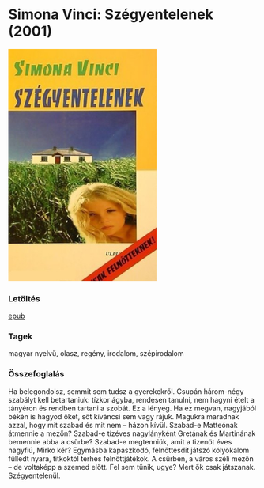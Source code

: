 # <a name="id_609">Simona Vinci: Szégyentelenek (2001)</a>
<img src="https://github.com/BercziSandor/calibre_lib/raw/main/libs/main/Simona%20Vinci/Szegyentelenek%20%28609%29/cover.jpg" alt="cover" width="300"/>

### Letöltés
[epub](https://github.com/BercziSandor/calibre_lib/raw/main/libs/main/Simona%20Vinci/Szegyentelenek%20%28609%29/Szegyentelenek%20-%20Simona%20Vinci.epub)

### Tagek
magyar nyelvű, olasz, regény, irodalom, szépirodalom

### Összefoglalás
<div>
<p>Ha belegondolsz, semmit sem tudsz a gyerekekről. Csupán három-négy szabályt kell betartaniuk: tízkor ágyba, rendesen tanulni, nem hagyni ételt a tányéron és rendben tartani a szobát. Ez a lényeg. Ha ez megvan, nagyjából békén is hagyod őket, sőt kíváncsi sem vagy rájuk. Magukra maradnak azzal, hogy mit szabad és mit nem – házon kívül. Szabad-e Matteónak átmennie a mezőn? Szabad-e tízéves nagylányként Gretának és Martinának bemennie abba a csűrbe? Szabad-e megtenniük, amit a tizenöt éves nagyfiú, Mirko kér? Egymásba kapaszkodó, felnőttesdit játszó kölyökalom fülledt nyara, titkoktól terhes felnőttjátékok. A csűrben, a város széli mezőn – de voltaképp a szemed előtt. Fel sem tűnik, ugye? Mert ők csak játszanak. Szégyentelenül.</p></div>


